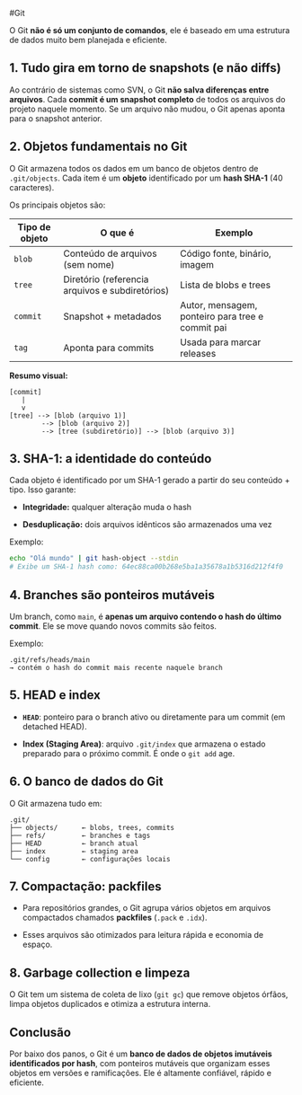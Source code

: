 #Git 

 O Git **não é só um conjunto de comandos**, ele é baseado em uma estrutura de dados muito bem planejada e eficiente. 
 
## 1. **Tudo gira em torno de snapshots (e não diffs)**

Ao contrário de sistemas como SVN, o Git **não salva diferenças entre arquivos**. Cada **commit é um snapshot completo** de todos os arquivos do projeto naquele momento. Se um arquivo não mudou, o Git apenas aponta para o snapshot anterior.

## 2. **Objetos fundamentais no Git**

O Git armazena todos os dados em um banco de objetos dentro de `.git/objects`. Cada item é um **objeto** identificado por um **hash SHA-1** (40 caracteres).

Os principais objetos são:

|Tipo de objeto|O que é|Exemplo|
|---|---|---|
|`blob`|Conteúdo de arquivos (sem nome)|Código fonte, binário, imagem|
|`tree`|Diretório (referencia arquivos e subdiretórios)|Lista de blobs e trees|
|`commit`|Snapshot + metadados|Autor, mensagem, ponteiro para tree e commit pai|
|`tag`|Aponta para commits|Usada para marcar releases|

**Resumo visual:**

```
[commit]
   |
   v
[tree] --> [blob (arquivo 1)]
        --> [blob (arquivo 2)]
        --> [tree (subdiretório)] --> [blob (arquivo 3)]
```

## 3. **SHA-1: a identidade do conteúdo**

Cada objeto é identificado por um SHA-1 gerado a partir do seu conteúdo + tipo. Isso garante:

- **Integridade:** qualquer alteração muda o hash
    
- **Desduplicação:** dois arquivos idênticos são armazenados uma vez
    

Exemplo:

```bash
echo "Olá mundo" | git hash-object --stdin
# Exibe um SHA-1 hash como: 64ec88ca00b268e5ba1a35678a1b5316d212f4f0
```

## 4. **Branches são ponteiros mutáveis**

Um branch, como `main`, é **apenas um arquivo contendo o hash do último commit**. Ele se move quando novos commits são feitos.

Exemplo:

```
.git/refs/heads/main
→ contém o hash do commit mais recente naquele branch
```

## 5. **HEAD e index**

- **`HEAD`**: ponteiro para o branch ativo ou diretamente para um commit (em detached HEAD).
    
- **Index (Staging Area)**: arquivo `.git/index` que armazena o estado preparado para o próximo commit. É onde o `git add` age.
    

## 6. **O banco de dados do Git**

O Git armazena tudo em:

```
.git/
├── objects/      ← blobs, trees, commits
├── refs/         ← branches e tags
├── HEAD          ← branch atual
├── index         ← staging area
└── config        ← configurações locais
```

## 7. **Compactação: packfiles**

- Para repositórios grandes, o Git agrupa vários objetos em arquivos compactados chamados **packfiles** (`.pack` e `.idx`).
    
- Esses arquivos são otimizados para leitura rápida e economia de espaço.
    

## 8. **Garbage collection e limpeza**

O Git tem um sistema de coleta de lixo (`git gc`) que remove objetos órfãos, limpa objetos duplicados e otimiza a estrutura interna.

## Conclusão

Por baixo dos panos, o Git é um **banco de dados de objetos imutáveis identificados por hash**, com ponteiros mutáveis que organizam esses objetos em versões e ramificações. Ele é altamente confiável, rápido e eficiente.
